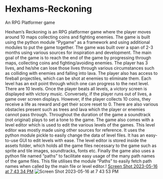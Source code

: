 # Hexhams-Reckoning
An RPG Platformer game

Hexham’s Reckoning is an RPG platformer game where the player moves around 10 maps collecting coins and fighting enemies. The game is built using the python module “Pygame” as a framework and using additional modules to put the game together. 
The game was built over a span of 2-3 months using various sources for inspiration and development.
The main goal of the game is to reach the end of the game by progressing through maps, collecting coins and fighting/avoiding enemies. The player has 3 lives, and he/she can lose those lives through various circumstances such as colliding with enemies and falling into lava. The player also has access to fireball projectiles, which can be shot at enemies to eliminate them. Each level has an exit point through which one can progress to the next level. There are 10 levels. Once the player beats all levels, a victory screen is displayed with victory music. Conversely, if the player runs out of lives, a game over screen displays. However, if the player collects 10 coins, they receive a life as reward and get their score reset to 0.
There are also various obstacles present such as trees and lava which the player or enemies cannot pass through.
Throughout the duration of the game a soundtrack (not original) plays to set a tone to the game.
The game also comes with a level editor which is used to edit the various levels of the games. This level editor was mostly made using other sources for reference. It uses the python module pickle to easily change the data of level files. It has an easy-to-use GUI to edit levels with ease.
The level editor is stored inside the assets folder, which holds all the game files necessary to the game such as sprite and tile images, soundtracks, fonts etc.
Finally the game also uses a python file named “paths” to facilitate easy usage of the many path names of the game files. This file utilises the module “Paths” to easily fetch path names when called by the main file or level editor.!
[Screen Shot 2023-05-16 at 7 43 34 PM](https://github.com/deas28/Hexhams-Reckoning/assets/66839991/4c67602a-0b3d-40dc-a9d7-502a38226ad7)
![Screen Shot 2023-05-16 at 7 43 53 PM](https://github.com/deas28/Hexhams-Reckoning/assets/66839991/9e343061-5e58-429f-abb2-183ff38d3c57)
